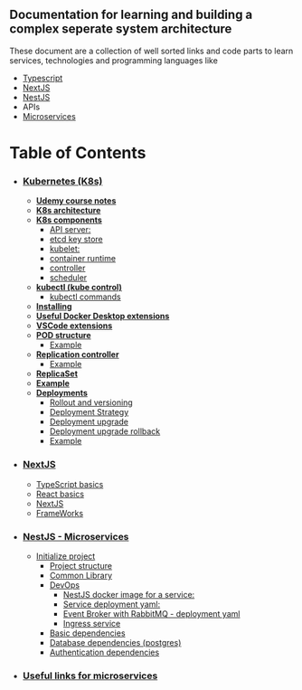 ## Documentation for learning and building a complex seperate system architecture
These document are a collection of well sorted links and code parts to learn services, technologies and programming languages like
- [Typescript](./NextJS.md)
- [NextJS](./NextJS.md)
- [NestJS](./NestJS%20-%20Microservices.md)
- APIs
- [Microservices](./microservices-useful-links.md)


# Table of Contents 
- ### [Kubernetes (K8s)](./k8s-basic.md)
  - **[Udemy course notes](./k8s-basic.md#Udemy-course-notes)**
  - **[K8s architecture](./k8s-basic.md#K8s-architecture)**
  - **[K8s components](./k8s-basic.md#K8s-components)**
    - [API server: ](./k8s-basic.md#API-server)
    - [etcd key store](./k8s-basic.md#etcd-key-store)
    - [kubelet:](./k8s-basic.md#kubelet)
    - [container runtime](./k8s-basic.md#container-runtime)
    - [controller](./k8s-basic.md#controller)
    - [scheduler](./k8s-basic.md#scheduler)
  - **[kubectl (kube control)](./k8s-basic.md#kubectl-(kube-control))**
    - [kubectl commands](./k8s-basic.md#kubectl-commands)
  - **[Installing](./k8s-basic.md#Installing)**
  - **[Useful Docker Desktop extensions](./k8s-basic.md#Useful-Docker-Desktop-extensions)**
  - **[VSCode extensions](./k8s-basic.md#VSCode-extensions)**
  - **[POD structure](./k8s-basic.md#POD-structure)**
    - [Example](./k8s-basic.md#Example)
  - **[Replication controller](./k8s-basic.md#Replication-controller)**
    - [Example](./k8s-basic.md#Example)
  - **[ReplicaSet](./k8s-basic.md#ReplicaSet)**
  - **[Example](./k8s-basic.md#Example)**
  - **[Deployments](./k8s-basic.md#Deployments)**
    - [Rollout and versioning](./k8s-basic.md#Rollout-and-versioning)
    - [Deployment Strategy](./k8s-basic.md#Deployment-Strategy)
    - [Deployment upgrade](./k8s-basic.md#Deployment-upgrade)
    - [Deployment upgrade rollback](./k8s-basic.md#Deployment-upgrade-rollback)
    - [Example](./k8s-basic.md#Example)

- ### [NextJS](./NextJS.md)
  - [TypeScript basics](./NextJS.md#TypeScript-basics)
  - [React basics](./NextJS.md#React-basics)
  - [NextJS](./NextJS.md#NextJS)
  - [FrameWorks](./NextJS.md#FrameWorks)

- ### [NestJS - Microservices](./NestJS%20-%20Microservices.md)
  - [Initialize project](./NestJS%20-%20Microservices.md#Initialize-project)
    - [Project structure](./NestJS%20-%20Microservices.md#Project-structure)
    - [Common Library](./NestJS%20-%20Microservices.md#Common-Library)
    - [DevOps](./NestJS%20-%20Microservices.md#DevOps)
      - [NestJS docker image for a service:](./NestJS%20-%20Microservices.md#NestJS-docker-image-for-a-service)
      - [Service deployment yaml:](./NestJS%20-%20Microservices.md#Service-deployment-yaml)
      - [Event Broker with RabbitMQ - deployment yaml](./NestJS%20-%20Microservices.md#Event-Broker-with-RabbitMQ---deployment-yaml)
      - [Ingress service](./NestJS%20-%20Microservices.md#Ingress-service)
    - [Basic dependencies](./NestJS%20-%20Microservices.md#Basic-dependencies)
    - [Database dependencies (postgres)](./NestJS%20-%20Microservices.md#Database-dependencies-(postgres))
    - [Authentication dependencies](./NestJS%20-%20Microservices.md#Authentication-dependencies)
- ### [Useful links for microservices](./microservices-useful-links.md)
